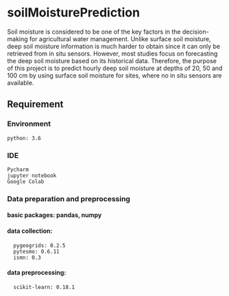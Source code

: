 # soilMoisturePrediction
Soil moisture is considered to be one of the key factors in the decision-making for
agricultural water management. Unlike surface soil moisture, deep soil moisture
information is much harder to obtain since it can only be retrieved from in situ
sensors. However, most studies focus on forecasting the deep soil moisture based
on its historical data. Therefore, the purpose of this project is to predict hourly
deep soil moisture at depths of 20, 50 and 100 cm by using surface soil moisture
for sites, where no in situ sensors are available. 

## Requirement
### Environment
```
python: 3.6
```
### IDE
```
Pycharm
jupyter notebook
Google Colab
```
### Data preparation and preprocessing
#### basic packages: pandas, numpy
#### data collection:
```
  pygeogrids: 0.2.5
  pytesmo: 0.6.11
  ismn: 0.3
```
#### data preprocessing:
```
  scikit-learn: 0.18.1
```
